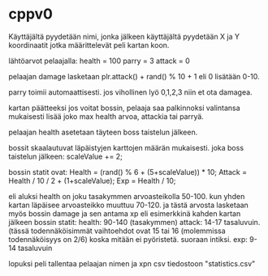 # cppv0

Käyttäjältä pyydetään nimi, jonka jälkeen käyttäjältä pyydetään X ja Y koordinaatit
jotka määrittelevät peli kartan koon.

lähtöarvot pelaajalla:
health = 100
parry = 3
attack = 0

pelaajan damage lasketaan plr.attack() + rand() % 10 + 1 
eli 0 lisätään 0-10.

parry toimii automaattisesti.
jos vihollinen lyö 0,1,2,3 niin et ota damagea.

kartan päätteeksi jos voitat bossin,
pelaaja saa palkinnoksi valintansa mukaisesti lisää joko max health arvoa, attackia tai parryä.

pelaajan health asetetaan täyteen boss taistelun jälkeen.

bossit skaalautuvat läpäistyjen karttojen määrän mukaisesti.
joka boss taistelun jälkeen: scaleValue += 2;

bossin statit ovat:
Health = (rand() % 6 + (5+scaleValue)) * 10;
Attack = Health / 10 / 2 + (1+scaleValue);
Exp = Health / 10;

eli aluksi health on joku tasakymmen arvoasteikolla 50-100. kun yhden kartan läpäisee arvoasteikko muuttuu 70-120.
ja tästä arvosta lasketaan myös bossin damage ja sen antama xp
eli esimerkkinä kahden kartan jälkeen bossin statit:
health: 90-140 (tasakymmen)
attack: 14-17 tasaluvuin. (tässä todennäköisimmät vaihtoehdot ovat 15 tai 16 (molemmissa todennäköisyys on 2/6) koska mitään ei pyöristetä. suoraan intiksi.
exp: 9-14 tasaluvuin

lopuksi peli tallentaa pelaajan nimen ja xpn csv tiedostoon "statistics.csv"
